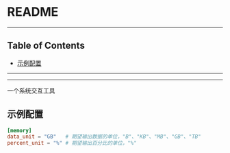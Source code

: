 # README

<!-- File: README.md -->
<!-- Author: YJ -->
<!-- Email: yj1516268@outlook.com -->
<!-- Created Time: 2023-04-19 11:19:47 -->

---

## Table of Contents

<!-- vim-markdown-toc GFM -->

* [示例配置](#示例配置)

<!-- vim-markdown-toc -->

---

<!-- Object info -->

---

一个系统交互工具

## 示例配置

```toml
[memory]
data_unit = "GB"   # 期望输出数据的单位，"B"、"KB"、"MB"、"GB"、"TB"
percent_unit = "%" # 期望输出百分比的单位，"%"
```
